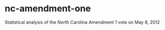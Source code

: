 nc-amendment-one
================

Statistical analysis of the North Carolina Amendment 1 vote on May 8, 2012